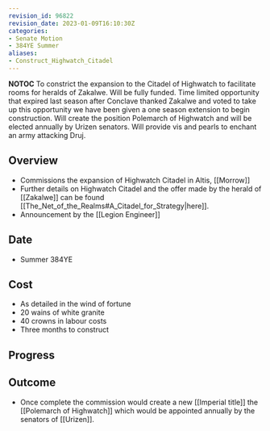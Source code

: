 ```yaml
---
revision_id: 96822
revision_date: 2023-01-09T16:10:30Z
categories:
- Senate Motion
- 384YE Summer
aliases:
- Construct_Highwatch_Citadel
---
```



__NOTOC__
 To constrict the expansion to the Citadel of Highwatch to facilitate rooms for heralds of Zakalwe. Will be fully funded. Time limited opportunity that expired last season after Conclave thanked Zakalwe and voted to take up this opportunity we have been given a one season extension to begin construction. Will create the position Polemarch of Highwatch and will be elected annually by Urizen senators. Will provide vis and pearls to enchant an army attacking Druj.
## Overview
* Commissions the expansion of Highwatch Citadel in Altis, [[Morrow]] 
* Further details on Highwatch Citadel and the offer made by the herald of [[Zakalwe]] can be found [[The_Net_of_the_Realms#A_Citadel_for_Strategy|here]].
* Announcement by the [[Legion Engineer]]
## Date
* Summer 384YE
## Cost
* As detailed in the wind of fortune
* 20 wains of white granite
* 40 crowns in labour costs
* Three months to construct
## Progress

## Outcome
* Once complete the commission would create a new [[Imperial title]] the [[Polemarch of Highwatch]] which would be appointed annually by the senators of [[Urizen]].